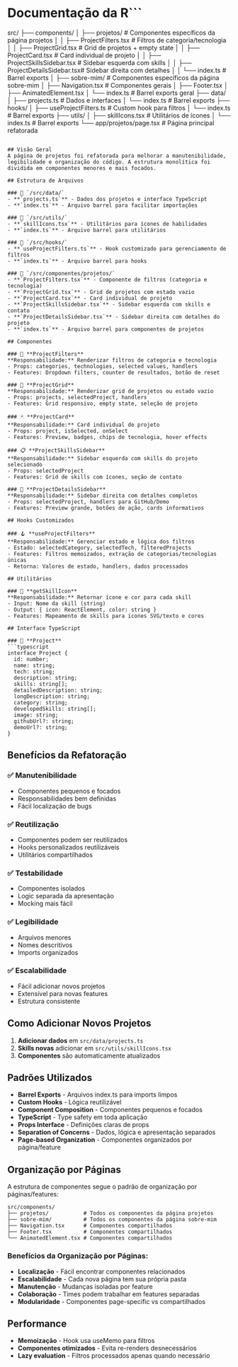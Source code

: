 # Documentação da R```
src/
├── components/
│   ├── projetos/                    # Componentes específicos da página projetos
│   │   ├── ProjectFilters.tsx       # Filtros de categoria/tecnologia
│   │   ├── ProjectGrid.tsx          # Grid de projetos + empty state
│   │   ├── ProjectCard.tsx          # Card individual de projeto
│   │   ├── ProjectSkillsSidebar.tsx # Sidebar esquerda com skills
│   │   ├── ProjectDetailsSidebar.tsx# Sidebar direita com detalhes
│   │   └── index.ts                 # Barrel exports
│   ├── sobre-mim/                   # Componentes específicos da página sobre-mim
│   ├── Navigation.tsx               # Componentes gerais
│   ├── Footer.tsx
│   ├── AnimatedElement.tsx
│   └── index.ts                     # Barrel exports geral
├── data/
│   ├── projects.ts                  # Dados e interfaces
│   └── index.ts                     # Barrel exports
├── hooks/
│   ├── useProjectFilters.ts         # Custom hook para filtros
│   └── index.ts                     # Barrel exports
├── utils/
│   ├── skillIcons.tsx               # Utilitários de ícones
│   └── index.ts                     # Barrel exports
└── app/projetos/page.tsx            # Página principal refatorada
```ção - Página de Projetos

## Visão Geral
A página de projetos foi refatorada para melhorar a manutenibilidade, legibilidade e organização do código. A estrutura monolítica foi dividida em componentes menores e mais focados.

## Estrutura de Arquivos

### 📁 `/src/data/`
- **`projects.ts`** - Dados dos projetos e interface TypeScript
- **`index.ts`** - Arquivo barrel para facilitar importações

### 📁 `/src/utils/`
- **`skillIcons.tsx`** - Utilitários para ícones de habilidades
- **`index.ts`** - Arquivo barrel para utilitários

### 📁 `/src/hooks/`
- **`useProjectFilters.ts`** - Hook customizado para gerenciamento de filtros
- **`index.ts`** - Arquivo barrel para hooks

### 📁 `/src/componentes/projetos/`
- **`ProjectFilters.tsx`** - Componente de filtros (categoria e tecnologia)
- **`ProjectGrid.tsx`** - Grid de projetos com estado vazio
- **`ProjectCard.tsx`** - Card individual de projeto
- **`ProjectSkillsSidebar.tsx`** - Sidebar esquerda com skills e contato
- **`ProjectDetailsSidebar.tsx`** - Sidebar direita com detalhes do projeto
- **`index.ts`** - Arquivo barrel para componentes de projetos

## Componentes

### 🔧 **ProjectFilters**
**Responsabilidade:** Renderizar filtros de categoria e tecnologia
- Props: categories, technologies, selected values, handlers
- Features: Dropdown filters, counter de resultados, botão de reset

### 🎯 **ProjectGrid**
**Responsabilidade:** Renderizar grid de projetos ou estado vazio
- Props: projects, selectedProject, handlers
- Features: Grid responsivo, empty state, seleção de projeto

### 🃏 **ProjectCard**
**Responsabilidade:** Card individual de projeto
- Props: project, isSelected, onSelect
- Features: Preview, badges, chips de tecnologia, hover effects

### 📋 **ProjectSkillsSidebar**
**Responsabilidade:** Sidebar esquerda com skills do projeto selecionado
- Props: selectedProject
- Features: Grid de skills com ícones, seção de contato

### 📄 **ProjectDetailsSidebar**
**Responsabilidade:** Sidebar direita com detalhes completos
- Props: selectedProject, handlers para GitHub/Demo
- Features: Preview grande, botões de ação, cards informativos

## Hooks Customizados

### 🪝 **useProjectFilters**
**Responsabilidade:** Gerenciar estado e lógica dos filtros
- Estado: selectedCategory, selectedTech, filteredProjects
- Features: Filtros memoizados, extração de categorias/tecnologias únicas
- Retorna: Valores de estado, handlers, dados processados

## Utilitários

### 🎨 **getSkillIcon**
**Responsabilidade:** Retornar ícone e cor para cada skill
- Input: Nome da skill (string)
- Output: { icon: ReactElement, color: string }
- Features: Mapeamento de skills para ícones SVG/texto e cores

## Interface TypeScript

### 📝 **Project**
```typescript
interface Project {
  id: number;
  name: string;
  tech: string;
  description: string;
  skills: string[];
  detailedDescription: string;
  longDescription: string;
  category: string;
  developedSkills: string[];
  image: string;
  githubUrl?: string;
  demoUrl?: string;
}
```

## Benefícios da Refatoração

### ✅ **Manutenibilidade**
- Componentes pequenos e focados
- Responsabilidades bem definidas
- Fácil localização de bugs

### ✅ **Reutilização**
- Componentes podem ser reutilizados
- Hooks personalizados reutilizáveis
- Utilitários compartilhados

### ✅ **Testabilidade**
- Componentes isolados
- Logic separada da apresentação
- Mocking mais fácil

### ✅ **Legibilidade**
- Arquivos menores
- Nomes descritivos
- Imports organizados

### ✅ **Escalabilidade**
- Fácil adicionar novos projetos
- Extensível para novas features
- Estrutura consistente

## Como Adicionar Novos Projetos

1. **Adicionar dados** em `src/data/projects.ts`
2. **Skills novas** adicionar em `src/utils/skillIcons.tsx`
3. **Componentes** são automaticamente atualizados

## Padrões Utilizados

- **Barrel Exports** - Arquivos index.ts para imports limpos
- **Custom Hooks** - Lógica reutilizável
- **Component Composition** - Componentes pequenos e focados
- **TypeScript** - Type safety em toda aplicação
- **Props Interface** - Definições claras de props
- **Separation of Concerns** - Dados, lógica e apresentação separados
- **Page-based Organization** - Componentes organizados por página/feature

## Organização por Páginas

A estrutura de componentes segue o padrão de organização por páginas/features:

```
src/components/
├── projetos/           # Todos os componentes da página projetos
├── sobre-mim/          # Todos os componentes da página sobre-mim
├── Navigation.tsx      # Componentes compartilhados
├── Footer.tsx          # Componentes compartilhados
└── AnimatedElement.tsx # Componentes compartilhados
```

### Benefícios da Organização por Páginas:
- **Localização** - Fácil encontrar componentes relacionados
- **Escalabilidade** - Cada nova página tem sua própria pasta
- **Manutenção** - Mudanças isoladas por feature
- **Colaboração** - Times podem trabalhar em features separadas
- **Modularidade** - Componentes page-specific vs compartilhados

## Performance

- **Memoização** - Hook usa useMemo para filtros
- **Componentes otimizados** - Evita re-renders desnecessários  
- **Lazy evaluation** - Filtros processados apenas quando necessário
